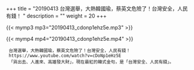 +++
title = "20190413  台灣選舉，大熱韓國瑜，蔡英文危險了！台灣安全，人民有錢！ "
description = ""
weight = 20
+++

{{< mymp3 mp3="20190413_cdonp1ehz5e.mp3" >}}

{{< mymp4 mp4="20190413_cdonp1ehz5e.mp4" >}}

     台灣選舉，大熱韓國瑜，蔡英文危險了！台灣安全，人民有錢！ 
     https://www.youtube.com/watch?v=cDoNp1eHz5E 
     「貨出去、人進來、高雄發大財」，現在最紅的韓式金句，是「台灣安全、人民有錢」。 

